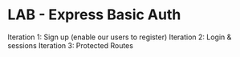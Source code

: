 

# LAB - Express Basic Auth


Iteration 1: Sign up (enable our users to register)
Iteration 2: Login & sessions
Iteration 3: Protected Routes


